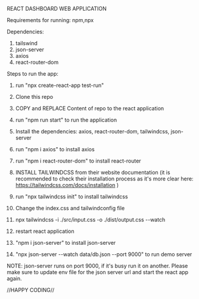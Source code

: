 REACT DASHBOARD WEB APPLICATION

Requirements for running:
npm,npx


Dependencies:
1. tailswind
2. json-server
3. axios
4. react-router-dom


Steps to run the app:
1. run "npx create-react-app test-run"

2. Clone this repo 
3. COPY and REPLACE Content of repo to the react application
4. run "npm run start" to run the application
5. Install the dependencies: axios, react-router-dom, tailwindcss, json-server
6. run "npm i axios" to install axios
7. run "npm i react-router-dom" to install react-router
8. INSTALL TAILWINDCSS from their website documentation (it is recommended to check their installation process as it's more clear here: https://tailwindcss.com/docs/installation )
9. run "npx tailwindcss init" to install tailwindcss
10. Change the index.css and tailwindconfig file 
11. npx tailwindcss -i ./src/input.css -o ./dist/output.css --watch 
12. restart react application
13. "npm i json-server" to install json-server
14. "npx json-server --watch data/db.json --port 9000" to run demo server


NOTE: json-server runs on port 9000, if it's busy run it on another. Please make sure to update env file for the json server url and start the react app again.




//HAPPY CODING//
